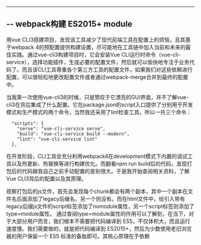 ---
-- webpack构建 ES2015+ module
--

用vue CLI3搭建项目，发现该工具减少了现代前端工具在配置上的烦恼，且其基于webpack 4的预配置提供构建设置，尽可能地在工具链中加入当前和未来的最佳实践。通过vue-cli3构建项目时，它会安装Vue CLI运行时命令（vue-cli-service），选择功能插件，生成必要的配置文件，然后就可以愉快地专注于业务代码了。而且该CLI工具尊重各个第三方工具的配置文件，如果我们对这些依赖进行配置，可以很轻松地更改配置文件或者通过webpack-merge合并到最终的配置中。

当我第一次使用vue-cli3的时候，只是赞叹于它漂亮的GUI界面，并不了解vue-cli3在背后集成了什么配置。它在package.json的script入口提供了分别用于开发模式和生产模式的两个命令，当然我还采用了lint检查工具，所以一共三个命令：
```
  "scripts": {
    "serve": "vue-cli-service serve",
    "build": "vue-cli-service build --modern",
    "lint": "vue-cli-service lint"
  },
```

在开发阶段，CLI工具会充分利用webpack4在development模式下内置的调试工具以及热更新、热替换等进行构建优化。而翻看npm run build后的代码，发现打包后的代码跟我自己之前手动配置的差别很大。于是我开始查阅相关资料，了解Vue CLI3背后的配置以及其原理。

观察打包后的js文件，首先会发现每个chunk都会有两个副本，其中一个副本在文件名后面添加了legacy后缀名，另一个则没有。而在html文件中，给引入带有legacy后缀js文件的script标签添加了nomodule属性，另一个script标签则添加了type=module属性。
通过查阅type=module属性的作用可以了解到，在当下，对于大部分用户而言，我们根本不需要把代码编译到 ES5，不仅体积大，而且运行速度慢。我们需要做的，就是把代码编译到 ES2015+，然后为少数使用老旧浏览器的用户保留一个 ES5 标准的备胎即可。其核心原理在于依赖 <script type="module">的支持来分辨浏览器对 ES2015+ 代码的支持，并且可以用<script nomodule>进行优雅降级（get到新技能的欢喜^^）
支持 <script type="module"> 的浏览器，必然支持下面的特性：
* async/await
* Promise
* Class
* 箭头函数、Map/Set、fetch 等等...
  
而不支持 <script type="module"> 的老旧浏览器，会因为无法识别这个标签，而不去加载 ES2015+ 的代码。另外老旧的浏览器同样无法识别 nomodule 属性，会自动忽略它，从而加载 ES5 标准的代码。

```
<script type="module" src="app.js"></script>

<script nomodule src="app-legacy.js"></script>   // legacy 是遗产的意思，在这里面是老旧的意思，理解成老旧的语法
```
想要支持 module 和 nomodule 核心就是 Babel7的插件预设babel-preset-env。babel-preset-env将基于实际浏览器以及运行环境，自动确定babel插件以及polyfill，转义ES2015以及此版本以上的语法。而该preset的esmodules属性可以让我们直接编译到 ES2015+ 的语法。
改造一下webpack，构建两次，分别用不同的 babel 配置，就可以编译出两份文件。

